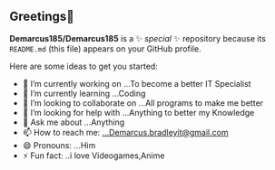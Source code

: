 ## Greetings👋


**Demarcus185/Demarcus185** is a ✨ _special_ ✨ repository because its `README.md` (this file) appears on your GitHub profile.

Here are some ideas to get you started:

- 🔭 I’m currently working on ...To become a better IT Specialist 
- 🌱 I’m currently learning ...Coding 
- 👯 I’m looking to collaborate on ...All programs to make me better
- 🤔 I’m looking for help with ...Anything to better my Knowledge
- 💬 Ask me about ...Anything
- 📫 How to reach me: ...Demarcus.bradleyit@gmail.com
- 😄 Pronouns: ...Him
- ⚡ Fun fact: ..i love Videogames,Anime

